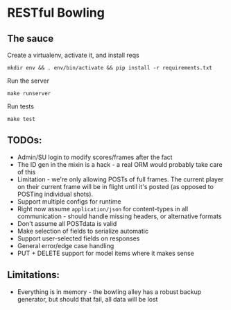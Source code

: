 # RESTful Bowling

## The sauce
Create a virtualenv, activate it, and install reqs
```
mkdir env && . env/bin/activate && pip install -r requirements.txt
```
Run the server
```
make runserver
```
Run tests
```
make test
```

## TODOs:
- Admin/SU login to modify scores/frames after the fact
- The ID gen in the mixin is a hack - a real ORM would probably take care of this
- Limitation - we're only allowing POSTs of full frames.  The current player on their current frame will be in flight until it's posted (as opposed to POSTing individual shots).
- Support multiple configs for runtime
- Right now assume `application/json` for content-types in all communication - should handle missing headers, or alternative formats
- Don't assume all POSTdata is valid
- Make selection of fields to serialize automatic
- Support user-selected fields on responses
- General error/edge case handling
- PUT + DELETE support for model items where it makes sense

## Limitations:
- Everything is in memory - the bowling alley has a robust backup generator, but should that fail, all data will be lost
